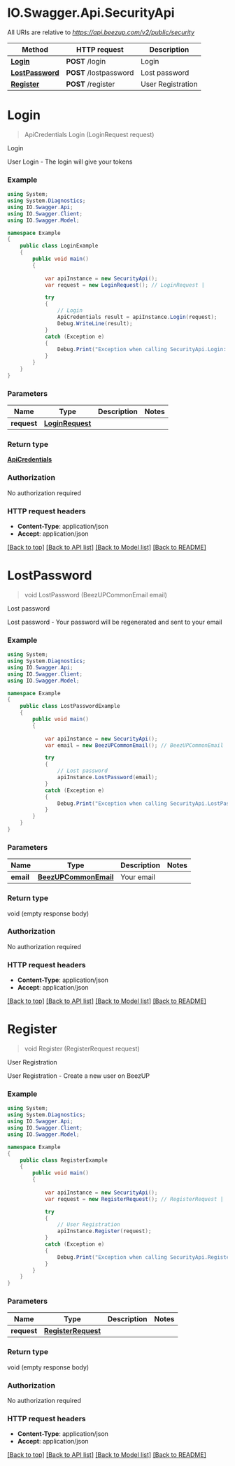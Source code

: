 # IO.Swagger.Api.SecurityApi

All URIs are relative to *https://api.beezup.com/v2/public/security*

Method | HTTP request | Description
------------- | ------------- | -------------
[**Login**](SecurityApi.md#login) | **POST** /login | Login
[**LostPassword**](SecurityApi.md#lostpassword) | **POST** /lostpassword | Lost password
[**Register**](SecurityApi.md#register) | **POST** /register | User Registration


<a name="login"></a>
# **Login**
> ApiCredentials Login (LoginRequest request)

Login

User Login - The login will give your tokens

### Example
```csharp
using System;
using System.Diagnostics;
using IO.Swagger.Api;
using IO.Swagger.Client;
using IO.Swagger.Model;

namespace Example
{
    public class LoginExample
    {
        public void main()
        {
            
            var apiInstance = new SecurityApi();
            var request = new LoginRequest(); // LoginRequest | 

            try
            {
                // Login
                ApiCredentials result = apiInstance.Login(request);
                Debug.WriteLine(result);
            }
            catch (Exception e)
            {
                Debug.Print("Exception when calling SecurityApi.Login: " + e.Message );
            }
        }
    }
}
```

### Parameters

Name | Type | Description  | Notes
------------- | ------------- | ------------- | -------------
 **request** | [**LoginRequest**](LoginRequest.md)|  | 

### Return type

[**ApiCredentials**](ApiCredentials.md)

### Authorization

No authorization required

### HTTP request headers

 - **Content-Type**: application/json
 - **Accept**: application/json

[[Back to top]](#) [[Back to API list]](../README.md#documentation-for-api-endpoints) [[Back to Model list]](../README.md#documentation-for-models) [[Back to README]](../README.md)

<a name="lostpassword"></a>
# **LostPassword**
> void LostPassword (BeezUPCommonEmail email)

Lost password

Lost password - Your password will be regenerated and sent to your email

### Example
```csharp
using System;
using System.Diagnostics;
using IO.Swagger.Api;
using IO.Swagger.Client;
using IO.Swagger.Model;

namespace Example
{
    public class LostPasswordExample
    {
        public void main()
        {
            
            var apiInstance = new SecurityApi();
            var email = new BeezUPCommonEmail(); // BeezUPCommonEmail | Your email

            try
            {
                // Lost password
                apiInstance.LostPassword(email);
            }
            catch (Exception e)
            {
                Debug.Print("Exception when calling SecurityApi.LostPassword: " + e.Message );
            }
        }
    }
}
```

### Parameters

Name | Type | Description  | Notes
------------- | ------------- | ------------- | -------------
 **email** | [**BeezUPCommonEmail**](BeezUPCommonEmail.md)| Your email | 

### Return type

void (empty response body)

### Authorization

No authorization required

### HTTP request headers

 - **Content-Type**: application/json
 - **Accept**: application/json

[[Back to top]](#) [[Back to API list]](../README.md#documentation-for-api-endpoints) [[Back to Model list]](../README.md#documentation-for-models) [[Back to README]](../README.md)

<a name="register"></a>
# **Register**
> void Register (RegisterRequest request)

User Registration

User Registration - Create a new user on BeezUP

### Example
```csharp
using System;
using System.Diagnostics;
using IO.Swagger.Api;
using IO.Swagger.Client;
using IO.Swagger.Model;

namespace Example
{
    public class RegisterExample
    {
        public void main()
        {
            
            var apiInstance = new SecurityApi();
            var request = new RegisterRequest(); // RegisterRequest | 

            try
            {
                // User Registration
                apiInstance.Register(request);
            }
            catch (Exception e)
            {
                Debug.Print("Exception when calling SecurityApi.Register: " + e.Message );
            }
        }
    }
}
```

### Parameters

Name | Type | Description  | Notes
------------- | ------------- | ------------- | -------------
 **request** | [**RegisterRequest**](RegisterRequest.md)|  | 

### Return type

void (empty response body)

### Authorization

No authorization required

### HTTP request headers

 - **Content-Type**: application/json
 - **Accept**: application/json

[[Back to top]](#) [[Back to API list]](../README.md#documentation-for-api-endpoints) [[Back to Model list]](../README.md#documentation-for-models) [[Back to README]](../README.md)

